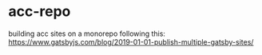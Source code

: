 # acc-repo
building acc sites on a monorepo following this: https://www.gatsbyjs.com/blog/2019-01-01-publish-multiple-gatsby-sites/
